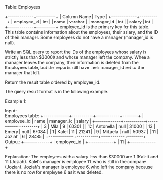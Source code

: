  Table: Employees
 
 
 +-------------+----------+
 | Column Name | Type     |
 +-------------+----------+
 | employee_id | int      |
 | name        | varchar  |
 | manager_id  | int      |
 | salary      | int      |
 +-------------+----------+
 employee_id is the primary key for this table.
 This table contains information about the employees, their salary, and the
 ID of their manager. Some employees do not have a manager (manager_id is
 null). 
 
 
 
 
 Write an SQL query to report the IDs of the employees whose salary is
 strictly less than $30000 and whose manager left the company. When a manager
 leaves the company, their information is deleted from the Employees table,
 but the reports still have their manager_id set to the manager that left.
 
 Return the result table ordered by employee_id.
 
 The query result format is in the following example.
 
 
 Example 1:
 
 
 Input:  
 Employees table:
 +-------------+-----------+------------+--------+
 | employee_id | name      | manager_id | salary |
 +-------------+-----------+------------+--------+
 | 3           | Mila      | 9          | 60301  |
 | 12          | Antonella | null       | 31000  |
 | 13          | Emery     | null       | 67084  |
 | 1           | Kalel     | 11         | 21241  |
 | 9           | Mikaela   | null       | 50937  |
 | 11          | Joziah    | 6          | 28485  |
 +-------------+-----------+------------+--------+
 Output: 
 +-------------+
 | employee_id |
 +-------------+
 | 11          |
 +-------------+
 
 Explanation: 
 The employees with a salary less than $30000 are 1 (Kalel) and 11 (Joziah).
 Kalel's manager is employee 11, who is still in the company (Joziah).
 Joziah's manager is employee 6, who left the company because there is no row
 for employee 6 as it was deleted.
 
 


